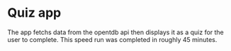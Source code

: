 # Quiz app

The app fetchs data from the opentdb api then displays it as a quiz for the user to complete.
This speed run was completed in roughly 45 minutes.
